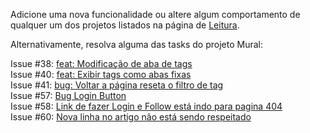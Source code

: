 Adicione uma nova funcionalidade ou altere algum comportamento de qualquer um dos projetos listados na página de [Leitura](./leitura).

Alternativamente, resolva alguma das tasks do projeto Mural:

Issue #38: [feat: Modificação de aba de tags](https://github.com/irmaos-dev/mural/issues/38)  
Issue #40: [feat: Exibir tags como abas fixas](https://github.com/irmaos-dev/mural/issues/40)  
Issue #41: [bug: Voltar a página reseta o filtro de tag](https://github.com/irmaos-dev/mural/issues/41)  
Issue #57: [Bug Login Button](https://github.com/irmaos-dev/mural/issues/57)  
Issue #58: [Link de fazer Login e Follow está indo para pagina 404](https://github.com/irmaos-dev/mural/issues/58)  
Issue #60: [Nova linha no artigo não está sendo respeitado](https://github.com/irmaos-dev/mural/issues/60)  
